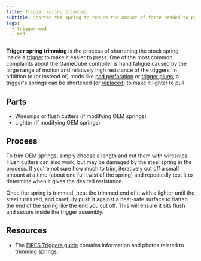 ```yaml
---
title: Trigger spring trimming
subtitle: Shorten the spring to reduce the amount of force needed to press a trigger.
tags:
  - trigger-mod
  - mod
---
```


**Trigger spring trimming** is the process of shortening the stock spring inside a [trigger](/trigger) to make it easier to press. One of the most common complaints about the GameCube controller is hand fatigue caused by the large range of motion and relatively high resistance of the triggers. In addition to (or instead of) mods like [pad perforation](/trigger/trigger-mods/pad-perforation) or [trigger plugs](/trigger/trigger-mods/trigger-plugs), a trigger's springs can be shortened (or [replaced](/trigger/trigger-mods/aftermarket-trigger-spring)) to make it lighter to pull.

## Parts

- Wiresnips or flush cutters (if modifying OEM springs)
- Lighter (if modifying OEM springs)

## Process

To trim OEM springs, simply choose a length and cut them with wiresnips. Flush cutters can also work, but may be damaged by the steel spring in the process. If you're not sure how much to trim, iteratively cut off a small amount at a time (about one full twist of the spring) and repeatedly test it to determine when it gives the desired resistance.

Once the spring is trimmed, heat the trimmed end of it with a lighter until the steel turns red, and carefully push it against a heat-safe surface to flatten the end of the spring like the end you cut off. This will ensure it sits flush and secure inside the trigger assembly.

## Resources

- The [FIRES Triggers guide](https://firescc.com/mod-guides#/fires-triggers-stage-1) contains information and photos related to trimming springs.
